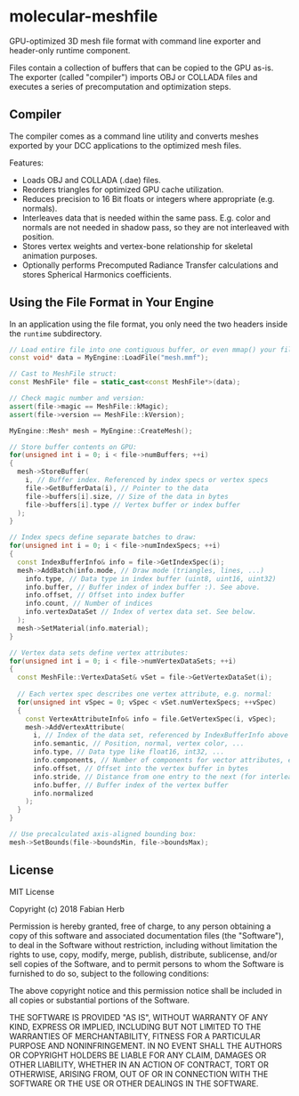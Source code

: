 # molecular-meshfile
GPU-optimized 3D mesh file format with command line exporter and header-only runtime component.

Files contain a collection of buffers that can be copied to the GPU as-is. The exporter (called "compiler") imports OBJ or COLLADA files and executes a series of precomputation and optimization steps.

## Compiler ##

The compiler comes as a command line utility and converts meshes exported by your DCC applications to the optimized mesh files.

Features:
- Loads OBJ and COLLADA (.dae) files.
- Reorders triangles for optimized GPU cache utilization.
- Reduces precision to 16 Bit floats or integers where appropriate (e.g. normals).
- Interleaves data that is needed within the same pass. E.g. color and normals are not needed in shadow pass, so they are not interleaved with position.
- Stores vertex weights and vertex-bone relationship for skeletal animation purposes.
- Optionally performs Precomputed Radiance Transfer calculations and stores Spherical Harmonics coefficients.

## Using the File Format in Your Engine ##

In an application using the file format, you only need the two headers inside the `runtime` subdirectory.

``` cpp
// Load entire file into one contiguous buffer, or even mmap() your file:
const void* data = MyEngine::LoadFile("mesh.mmf");

// Cast to MeshFile struct:
const MeshFile* file = static_cast<const MeshFile*>(data);

// Check magic number and version:
assert(file->magic == MeshFile::kMagic);
assert(file->version == MeshFile::kVersion);

MyEngine::Mesh* mesh = MyEngine::CreateMesh();

// Store buffer contents on GPU:
for(unsigned int i = 0; i < file->numBuffers; ++i)
{
  mesh->StoreBuffer(
    i, // Buffer index. Referenced by index specs or vertex specs
    file->GetBufferData(i), // Pointer to the data
    file->buffers[i].size, // Size of the data in bytes
    file->buffers[i].type // Vertex buffer or index buffer
  );
}

// Index specs define separate batches to draw:
for(unsigned int i = 0; i < file->numIndexSpecs; ++i)
{ 
  const IndexBufferInfo& info = file->GetIndexSpec(i);
  mesh->AddBatch(info.mode, // Draw mode (triangles, lines, ...)
    info.type, // Data type in index buffer (uint8, uint16, uint32)
    info.buffer, // Buffer index of index buffer :). See above.
    info.offset, // Offset into index buffer
    info.count, // Number of indices
    info.vertexDataSet // Index of vertex data set. See below.
  );
  mesh->SetMaterial(info.material);
}

// Vertex data sets define vertex attributes:
for(unsigned int i = 0; i < file->numVertexDataSets; ++i)
{
  const MeshFile::VertexDataSet& vSet = file->GetVertexDataSet(i);
  
  // Each vertex spec describes one vertex attribute, e.g. normal:
  for(unsigned int vSpec = 0; vSpec < vSet.numVertexSpecs; ++vSpec)
  {
    const VertexAttributeInfo& info = file.GetVertexSpec(i, vSpec);
    mesh->AddVertexAttribute(
      i, // Index of the data set, referenced by IndexBufferInfo above
      info.semantic, // Position, normal, vertex color, ...
      info.type, // Data type like float16, int32, ...
      info.components, // Number of components for vector attributes, e.g. 3 for normals
      info.offset, // Offset into the vertex buffer in bytes
      info.stride, // Distance from one entry to the next (for interleaved data)
      info.buffer, // Buffer index of the vertex buffer
      info.normalized
    );
  }
}

// Use precalculated axis-aligned bounding box:
mesh->SetBounds(file->boundsMin, file->boundsMax);
```

## License ##

MIT License

Copyright (c) 2018 Fabian Herb

Permission is hereby granted, free of charge, to any person obtaining a copy
of this software and associated documentation files (the "Software"), to deal
in the Software without restriction, including without limitation the rights
to use, copy, modify, merge, publish, distribute, sublicense, and/or sell
copies of the Software, and to permit persons to whom the Software is
furnished to do so, subject to the following conditions:

The above copyright notice and this permission notice shall be included in all
copies or substantial portions of the Software.

THE SOFTWARE IS PROVIDED "AS IS", WITHOUT WARRANTY OF ANY KIND, EXPRESS OR
IMPLIED, INCLUDING BUT NOT LIMITED TO THE WARRANTIES OF MERCHANTABILITY,
FITNESS FOR A PARTICULAR PURPOSE AND NONINFRINGEMENT. IN NO EVENT SHALL THE
AUTHORS OR COPYRIGHT HOLDERS BE LIABLE FOR ANY CLAIM, DAMAGES OR OTHER
LIABILITY, WHETHER IN AN ACTION OF CONTRACT, TORT OR OTHERWISE, ARISING FROM,
OUT OF OR IN CONNECTION WITH THE SOFTWARE OR THE USE OR OTHER DEALINGS IN THE
SOFTWARE.

